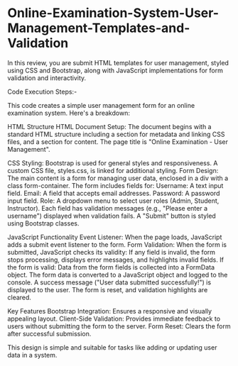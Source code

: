 # Online-Examination-System-User-Management-Templates-and-Validation
In this review, you are submit HTML templates for user management, styled using CSS and Bootstrap, along with JavaScript implementations for form validation and interactivity.

Code Execution Steps:-

This code creates a simple user management form for an online examination system. Here's a breakdown:

HTML Structure
HTML Document Setup:
The document begins with a standard HTML structure including a <head> section for metadata and linking CSS files, and a <body> section for content.
The page title is "Online Examination - User Management".

CSS Styling:
Bootstrap is used for general styles and responsiveness.
A custom CSS file, styles.css, is linked for additional styling.
Form Design:
The main content is a form for managing user data, enclosed in a div with a class form-container.
The form includes fields for:
Username: A text input field.
Email: A field that accepts email addresses.
Password: A password input field.
Role: A dropdown menu to select user roles (Admin, Student, Instructor).
Each field has validation messages (e.g., "Please enter a username") displayed when validation fails.
A "Submit" button is styled using Bootstrap classes.

JavaScript Functionality
Event Listener:
When the page loads, JavaScript adds a submit event listener to the form.
Form Validation:
When the form is submitted, JavaScript checks its validity:
If any field is invalid, the form stops processing, displays error messages, and highlights invalid fields.
If the form is valid:
Data from the form fields is collected into a FormData object.
The form data is converted to a JavaScript object and logged to the console.
A success message ("User data submitted successfully!") is displayed to the user.
The form is reset, and validation highlights are cleared.

Key Features
Bootstrap Integration: Ensures a responsive and visually appealing layout.
Client-Side Validation: Provides immediate feedback to users without submitting the form to the server.
Form Reset: Clears the form after successful submission.

This design is simple and suitable for tasks like adding or updating user data in a system.
